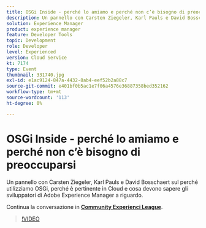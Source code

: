 ```yaml
---
title: OSGi Inside - perché lo amiamo e perché non c’è bisogno di preoccuparsi
description: Un pannello con Carsten Ziegeler, Karl Pauls e David Bosschaert sul perché utilizziamo OSGi, perché è pertinente in Cloud e cosa devono sapere gli sviluppatori di Adobe Experience Manager a riguardo. Questa sessione è stata distribuita come parte dell’evento Contenuto Adobe Developers Live.
solution: Experience Manager
product: experience manager
feature: Developer Tools
topic: Development
role: Developer
level: Experienced
version: Cloud Service
kt: 7174
type: Event
thumbnail: 331740.jpg
exl-id: e1ac9124-847a-4432-8ab4-eef52b2a88c7
source-git-commit: e401bf0b5ac1e7f06a4576e36887358bed352162
workflow-type: tm+mt
source-wordcount: '113'
ht-degree: 0%

---
```


# OSGi Inside - perché lo amiamo e perché non c’è bisogno di preoccuparsi

Un pannello con Carsten Ziegeler, Karl Pauls e David Bosschaert sul perché utilizziamo OSGi, perché è pertinente in Cloud e cosa devono sapere gli sviluppatori di Adobe Experience Manager a riguardo.

Continua la conversazione in **[Community Experienci League](https://adobe.ly/36Yd3v6)**.

>[!VIDEO](https://video.tv.adobe.com/v/331740/?quality=12&learn=on&hidetitle=true)
